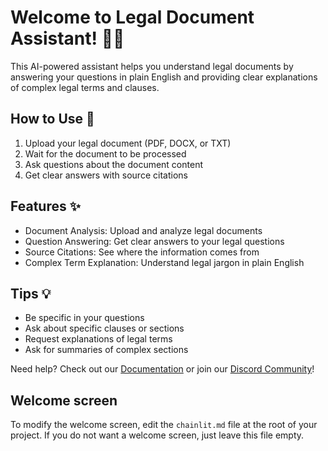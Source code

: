 # Welcome to Legal Document Assistant! 📄🤖

This AI-powered assistant helps you understand legal documents by answering your questions in plain English and providing clear explanations of complex legal terms and clauses.

## How to Use 📝

1. Upload your legal document (PDF, DOCX, or TXT)
2. Wait for the document to be processed
3. Ask questions about the document content
4. Get clear answers with source citations

## Features ✨

- Document Analysis: Upload and analyze legal documents
- Question Answering: Get clear answers to your legal questions
- Source Citations: See where the information comes from
- Complex Term Explanation: Understand legal jargon in plain English

## Tips 💡

- Be specific in your questions
- Ask about specific clauses or sections
- Request explanations of legal terms
- Ask for summaries of complex sections

Need help? Check out our [Documentation](https://github.com/yourusername/legal-docs-assistant) or join our [Discord Community](https://discord.gg/your-discord)!

## Welcome screen

To modify the welcome screen, edit the `chainlit.md` file at the root of your project. If you do not want a welcome screen, just leave this file empty.
